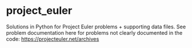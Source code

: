 # project_euler

Solutions in Python for Project Euler problems + supporting data files.
See problem documentation here for problems not clearly documented in the code:
https://projecteuler.net/archives
